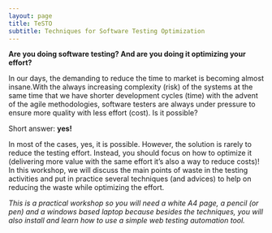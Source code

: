 ```yaml
---
layout: page
title: TeSTO
subtitle: Techniques for Software Testing Optimization
---
```


 **Are you doing software testing? And are you doing it optimizing your effort?**

In our days, the demanding to reduce the time to market is becoming almost insane.With the always increasing complexity (risk) of the systems at the same time that we have shorter development cycles (time) with the advent of the agile methodologies, software testers are always under pressure to ensure more quality with less effort (cost). Is it possible?

Short answer: **yes!**

In most of the cases, yes, it is possible. However, the solution is rarely to reduce the testing effort. Instead, you should focus on how to optimize it (delivering more value with the same effort it’s also a way to reduce costs)! In this workshop, we will discuss the main points of waste in the testing activities and put in practice several techniques (and advices) to help on reducing the waste while optimizing the effort.

_This is a practical workshop so you will need a white A4 page, a pencil (or pen) and a windows based laptop because besides the techniques, you will also install and learn how to use a simple web testing automation tool._
